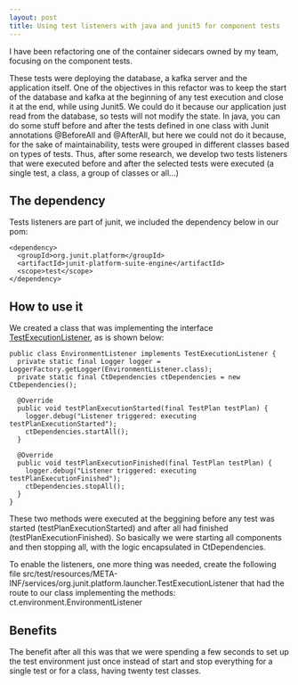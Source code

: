 ```yaml
---
layout: post
title: Using test listeners with java and junit5 for component tests
---
```

I have been refactoring one of the container sidecars owned by my team, focusing on the component tests.

 These tests were deploying the database, a kafka server and the application itself. One of the objectives in this refactor was to keep the start of the database and kafka at the beginning of any test execution and close it at the end, while using Junit5. We could do it because our application just read from the database, so tests will not modify the state.
In java, you can do some stuff before and after the tests defined in one class with Junit annotations @BeforeAll and @AfterAll, but here we could not do it because, for the sake of maintainability, tests were grouped in different classes based on types of tests. Thus, after some research, we develop two tests listeners that were executed before and after the selected  tests were executed (a single test, a class, a group of classes or all...)

## The dependency
Tests listeners are part of junit, we included the dependency below in our pom:

```
<dependency>
  <groupId>org.junit.platform</groupId>
  <artifactId>junit-platform-suite-engine</artifactId>
  <scope>test</scope>
</dependency>
```

## How to use it
We created a class that was implementing the interface [TestExecutionListener](https://junit.org/junit5/docs/5.0.3/api/org/junit/platform/launcher/TestExecutionListener.html), as is shown below:

```
public class EnvironmentListener implements TestExecutionListener {
  private static final Logger logger = LoggerFactory.getLogger(EnvironmentListener.class);
  private static final CtDependencies ctDependencies = new CtDependencies();

  @Override
  public void testPlanExecutionStarted(final TestPlan testPlan) {
    logger.debug("Listener triggered: executing testPlanExecutionStarted");
    ctDependencies.startAll();
  }

  @Override
  public void testPlanExecutionFinished(final TestPlan testPlan) {
    logger.debug("Listener triggered: executing testPlanExecutionFinished");
    ctDependencies.stopAll();
  }
}
```

These two methods were executed at the beggining before any test was started (testPlanExecutionStarted)  and after all had finished (testPlanExecutionFinished). So basically we were starting all components and then stopping all, with the logic encapsulated in CtDependencies.

To enable the listeners, one more thing was needed, create the following file src/test/resources/META-INF/services/org.junit.platform.launcher.TestExecutionListener that had the route to our class implementing the methods:
ct.environment.EnvironmentListener

## Benefits
The benefit after all this was that we were spending a few seconds to set up the test environment just once instead of start and stop everything for a single test or for a class, having twenty test classes.
